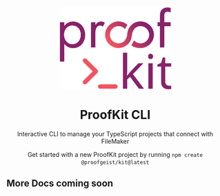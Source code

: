 <p align="center">
  <picture>
  <img src="https://github.com/proofgeist/proofkit/blob/320a74c7d5597013a3f344218f8cc9fe3802e2d1/www/public/images/proofkit.svg" width="260" alt="Logo for ProofKit">
</picture>
</p>

<h1 align="center">
  ProofKit CLI
</h1>

<p align="center">
  Interactive CLI to manage your TypeScript projects that connect with FileMaker
</p>

<p align="center">
  Get started with a new ProofKit project by running <code>npm create @proofgeist/kit@latest</code>
</p>

<h2 id="about">More Docs coming soon</h2>
